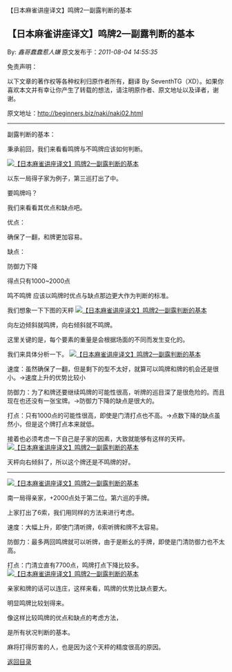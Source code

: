 【日本麻雀讲座译文】鸣牌2—副露判断的基本
## 【日本麻雀讲座译文】鸣牌2—副露判断的基本

By: *鑫哥蠢蠢惹人嫌* 原文发布于：*2011-08-04 14:55:35*

免责声明：

以下文章的著作权等各种权利归原作者所有，翻译 By
SeventhTG（XD）。如果你喜欢本文并有幸让你产生了转载的想法，请注明原作者、原文地址以及译者，谢谢。

原文地址：http://beginners.biz/naki/naki02.html

------------------------------------------------------------------------------------

副露判断的基本：

秉承前回，我们来看看鸣牌与不鸣牌应该如何判断。

[![【日本麻雀讲座译文】鸣牌2&mdash;副露判断的基本](http://s1.sinaimg.cn/middle/7f78b76fga9a888e9aaf0&amp;690)](http://photo.blog.sina.com.cn/showpic.html#blogid=7f78b76f0100ut91&url=http://s1.sinaimg.cn/orignal/7f78b76fga9a888e9aaf0)

以东一局得子家为例子，第三巡打出了中。

要鸣牌吗？

我们来看看其优点和缺点吧。

优点：

确保了一翻，和牌更加容易。

缺点：

防御力下降

得点只有1000~2000点

鸣不鸣牌
应该以鸣牌时优点与缺点那边更大作为判断的标准。

我们想象一下下图的天枰
[![【日本麻雀讲座译文】鸣牌2&mdash;副露判断的基本](http://s1.sinaimg.cn/middle/7f78b76fga9a895b30eb0&amp;690)](http://photo.blog.sina.com.cn/showpic.html#blogid=7f78b76f0100ut91&url=http://s1.sinaimg.cn/orignal/7f78b76fga9a895b30eb0)

向左边倾斜就鸣牌，向右倾斜就不鸣牌。

这里关键的是，每个要素的重量是会根据场面的不同而发生变化的。

我们来具体分析一下。
[![【日本麻雀讲座译文】鸣牌2&mdash;副露判断的基本](http://s4.sinaimg.cn/middle/7f78b76fga9a89dc6ad43&amp;690)](http://photo.blog.sina.com.cn/showpic.html#blogid=7f78b76f0100ut91&url=http://s4.sinaimg.cn/orignal/7f78b76fga9a89dc6ad43)

速度：虽然确保了一翻，但是剩下的型不太好，就算可以鸣牌和牌的机会还是很小。→速度上升的优势比较小

防御力：为了和牌还要继续鸣牌的可能性很高，听牌的巡目深了是很危险的。而且现在也还没有一张宝牌。→防御力下降的缺点是很大的。

打点：只有1000点的可能性很高，即使是门清打点也不高。→点数下降的缺点虽然小，但是这个牌打点本来就低。

接着也必须考虑一下自己是子家的因素，大致就能够有这样的天枰。
[![【日本麻雀讲座译文】鸣牌2&mdash;副露判断的基本](http://s12.sinaimg.cn/middle/7f78b76fga9a8b495df9b&amp;690)](http://photo.blog.sina.com.cn/showpic.html#blogid=7f78b76f0100ut91&url=http://s12.sinaimg.cn/orignal/7f78b76fga9a8b495df9b)

天枰向右倾斜了，所以这个牌还是不鸣牌的好。

------------------------------------------------------------------------------------
[![【日本麻雀讲座译文】鸣牌2&mdash;副露判断的基本](http://s7.sinaimg.cn/middle/7f78b76fg775dabf90436&amp;690)](http://photo.blog.sina.com.cn/showpic.html#blogid=7f78b76f0100ut91&url=http://s7.sinaimg.cn/orignal/7f78b76fg775dabf90436)

南一局得亲家，+2000点处于第二位。第六巡的手牌。

上家打出了6索，我们用同样的方法来进行考虑。

速度：大幅上升，即使门清听牌，6索听牌和牌不太容易。

防御力：最多两回鸣牌就可以听牌，由于是断幺的手牌，即使是门清防御力也不太高。

打点：门清立直有7700点，鸣牌打点下降比较多。
[![【日本麻雀讲座译文】鸣牌2&mdash;副露判断的基本](http://s9.sinaimg.cn/middle/7f78b76fga9a8ccd13458&amp;690)](http://photo.blog.sina.com.cn/showpic.html#blogid=7f78b76f0100ut91&url=http://s9.sinaimg.cn/orignal/7f78b76fga9a8ccd13458)

亲家和牌的话可以连庄，这样来看，鸣牌的优势比缺点要大。

明显鸣牌比较划得来。

像这样比较鸣牌的优点和缺点的考虑方法，

是所有状况判断的基本。

麻将打得厉害的人，也是因为这个天枰的精度很高的原因。

[返回目录](index.html)
